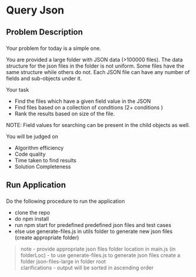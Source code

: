 # Query Json
## Problem Description
### 
Your problem for today is a simple one.

You are provided a large folder with JSON data (>100000 files). The data structure for the json files in the folder is not uniform. Some files have the same structure while others do not. Each JSON file can have any number of fields and sub-objects under it. 

Your task
- Find the files which have a given field value in the JSON
- Find files based on a collection of conditions (2+ conditions )
- Rank the results based on size of the file. 

NOTE: Field values for searching can be present in the child objects as well. 

You will be judged on
- Algorithm efficiency 
- Code quality
- Time taken to find results
- Solution Completeness

## Run Application
### 
Do the following procedure to run the application 
- clone the repo
- do npm install
- run npm start for predefined predefined json files and test cases
- else use generate-files.js in utils folder to generate new json files (create appropriate folder)
> note - provide appropriate json files folder location in main.js (in folderLoc)
>      -  to use generate-files.js to generate json files create a folder json-files-large in folder root   
> clarifications - output will be sorted in ascending order